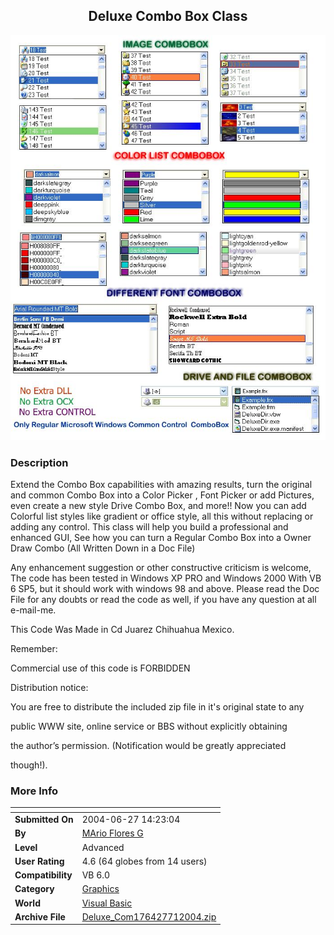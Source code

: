 ﻿<div align="center">

## Deluxe Combo Box Class

<img src="PIC200471011105122.jpg">
</div>

### Description

Extend the Combo Box capabilities with amazing results, turn the original and common Combo Box into a Color Picker , Font Picker or add Pictures, even create a new style Drive Combo Box, and more!! Now you can add Colorful list styles like gradient or office style, all this without replacing or adding any control. This class will help you build a professional and enhanced GUI, See how you can turn a Regular Combo Box into a Owner Draw Combo (All Written Down in a Doc File)

Any enhancement suggestion or other constructive criticism is welcome, The code has been tested in Windows XP PRO and Windows 2000 With VB 6 SP5, but it should work with windows 98 and above. Please read the Doc File for any doubts or read the code as well, if you have any question at all e-mail-me.

This Code Was Made in Cd Juarez Chihuahua Mexico.

Remember:

Commercial use of this code is FORBIDDEN

Distribution notice:

You are free to distribute the included zip file in it's original state to any

public WWW site, online service or BBS without explicitly obtaining

the author’s permission. (Notification would be greatly appreciated

though!).
 
### More Info
 


<span>             |<span>
---                |---
**Submitted On**   |2004-06-27 14:23:04
**By**             |[MArio Flores G](https://github.com/Planet-Source-Code/PSCIndex/blob/master/ByAuthor/mario-flores-g.md)
**Level**          |Advanced
**User Rating**    |4.6 (64 globes from 14 users)
**Compatibility**  |VB 6\.0
**Category**       |[Graphics](https://github.com/Planet-Source-Code/PSCIndex/blob/master/ByCategory/graphics__1-46.md)
**World**          |[Visual Basic](https://github.com/Planet-Source-Code/PSCIndex/blob/master/ByWorld/visual-basic.md)
**Archive File**   |[Deluxe\_Com176427712004\.zip](https://github.com/Planet-Source-Code/mario-flores-g-deluxe-combo-box-class__1-54678/archive/master.zip)








